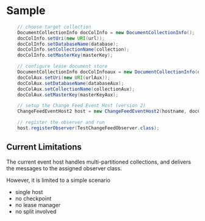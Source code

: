 
Sample
========

```java
    // choose target collection
    DocumentCollectionInfo docColInfo = new DocumentCollectionInfo();
    docColInfo.setUri(new URI(url));
    docColInfo.setDatabaseName(database);
    docColInfo.setCollectionName(collection);
    docColInfo.setMasterKey(masterKey);

    // configure lease document store
    DocumentCollectionInfo docColInfoaux = new DocumentCollectionInfo(docColAux);
    docColAux.setUri(new URI(urlAux));
    docColAux.setDatabaseName(databaseAux);
    docColAux.setCollectionName(collectionAux);
    docColAux.setMasterKey(masterKeyAux);

    // setup the Change Feed Event Host (version 2)
    ChangeFeedEventHost2 host = new ChangeFeedEventHost2(hostname, docColInfo, docColInfoaux);

    // register the observer and run
    host.registerObserver(TestChangeFeedObserver.class);
```


## Current Limitations ##

The current event host handles multi-partitioned collections, and delivers the messages to the 
assigned observer class. 

However, it is limited to a simple scenario
- single host
- no checkpoint
- no lease manager
- no split involved
